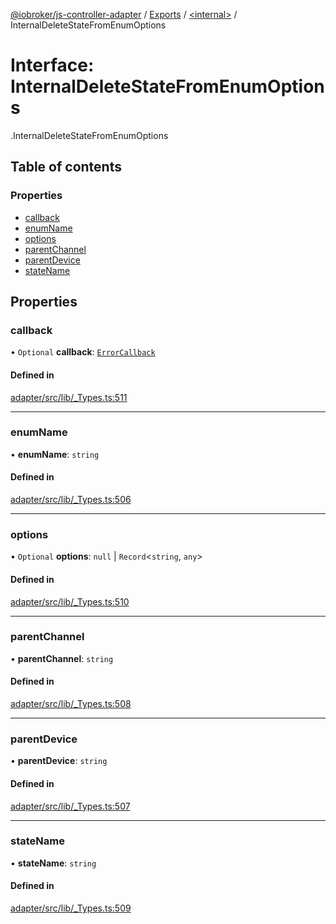 [@iobroker/js-controller-adapter](../README.md) / [Exports](../modules.md) / [<internal\>](../modules/internal_.md) / InternalDeleteStateFromEnumOptions

# Interface: InternalDeleteStateFromEnumOptions

[<internal>](../modules/internal_.md).InternalDeleteStateFromEnumOptions

## Table of contents

### Properties

- [callback](internal_.InternalDeleteStateFromEnumOptions.md#callback)
- [enumName](internal_.InternalDeleteStateFromEnumOptions.md#enumname)
- [options](internal_.InternalDeleteStateFromEnumOptions.md#options)
- [parentChannel](internal_.InternalDeleteStateFromEnumOptions.md#parentchannel)
- [parentDevice](internal_.InternalDeleteStateFromEnumOptions.md#parentdevice)
- [stateName](internal_.InternalDeleteStateFromEnumOptions.md#statename)

## Properties

### callback

• `Optional` **callback**: [`ErrorCallback`](../modules/internal_.md#errorcallback)

#### Defined in

[adapter/src/lib/_Types.ts:511](https://github.com/ioBroker/ioBroker.js-controller/blob/c590b2a5/packages/adapter/src/lib/_Types.ts#L511)

___

### enumName

• **enumName**: `string`

#### Defined in

[adapter/src/lib/_Types.ts:506](https://github.com/ioBroker/ioBroker.js-controller/blob/c590b2a5/packages/adapter/src/lib/_Types.ts#L506)

___

### options

• `Optional` **options**: ``null`` \| `Record`<`string`, `any`\>

#### Defined in

[adapter/src/lib/_Types.ts:510](https://github.com/ioBroker/ioBroker.js-controller/blob/c590b2a5/packages/adapter/src/lib/_Types.ts#L510)

___

### parentChannel

• **parentChannel**: `string`

#### Defined in

[adapter/src/lib/_Types.ts:508](https://github.com/ioBroker/ioBroker.js-controller/blob/c590b2a5/packages/adapter/src/lib/_Types.ts#L508)

___

### parentDevice

• **parentDevice**: `string`

#### Defined in

[adapter/src/lib/_Types.ts:507](https://github.com/ioBroker/ioBroker.js-controller/blob/c590b2a5/packages/adapter/src/lib/_Types.ts#L507)

___

### stateName

• **stateName**: `string`

#### Defined in

[adapter/src/lib/_Types.ts:509](https://github.com/ioBroker/ioBroker.js-controller/blob/c590b2a5/packages/adapter/src/lib/_Types.ts#L509)
